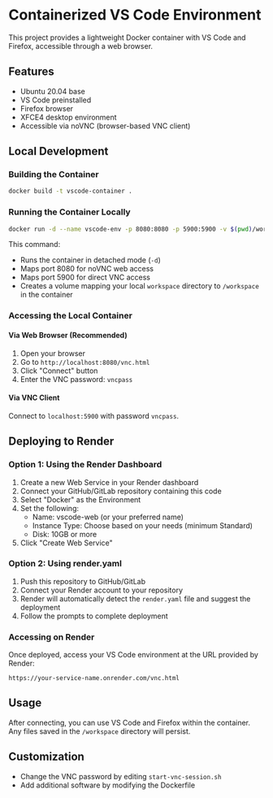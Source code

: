 # Containerized VS Code Environment

This project provides a lightweight Docker container with VS Code and Firefox, accessible through a web browser.

## Features

- Ubuntu 20.04 base
- VS Code preinstalled
- Firefox browser
- XFCE4 desktop environment
- Accessible via noVNC (browser-based VNC client)

## Local Development

### Building the Container

```bash
docker build -t vscode-container .
```

### Running the Container Locally

```bash
docker run -d --name vscode-env -p 8080:8080 -p 5900:5900 -v $(pwd)/workspace:/workspace vscode-container
```

This command:
- Runs the container in detached mode (`-d`)
- Maps port 8080 for noVNC web access
- Maps port 5900 for direct VNC access
- Creates a volume mapping your local `workspace` directory to `/workspace` in the container

### Accessing the Local Container

#### Via Web Browser (Recommended)
1. Open your browser
2. Go to `http://localhost:8080/vnc.html`
3. Click "Connect" button
4. Enter the VNC password: `vncpass`

#### Via VNC Client
Connect to `localhost:5900` with password `vncpass`.

## Deploying to Render

### Option 1: Using the Render Dashboard

1. Create a new Web Service in your Render dashboard
2. Connect your GitHub/GitLab repository containing this code
3. Select "Docker" as the Environment
4. Set the following:
   - Name: vscode-web (or your preferred name)
   - Instance Type: Choose based on your needs (minimum Standard)
   - Disk: 10GB or more
5. Click "Create Web Service"

### Option 2: Using render.yaml

1. Push this repository to GitHub/GitLab
2. Connect your Render account to your repository
3. Render will automatically detect the `render.yaml` file and suggest the deployment
4. Follow the prompts to complete deployment

### Accessing on Render

Once deployed, access your VS Code environment at the URL provided by Render:
```
https://your-service-name.onrender.com/vnc.html
```

## Usage

After connecting, you can use VS Code and Firefox within the container. 
Any files saved in the `/workspace` directory will persist.

## Customization

- Change the VNC password by editing `start-vnc-session.sh`
- Add additional software by modifying the Dockerfile 